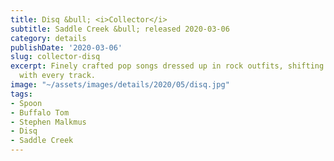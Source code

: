 ```yaml
---
title: Disq &bull; <i>Collector</i>
subtitle: Saddle Creek &bull; released 2020-03-06
category: details
publishDate: '2020-03-06'
slug: collector-disq
excerpt: Finely crafted pop songs dressed up in rock outfits, shifting moods and approaches
  with every track.
image: "~/assets/images/details/2020/05/disq.jpg"
tags:
- Spoon
- Buffalo Tom
- Stephen Malkmus
- Disq
- Saddle Creek
---
```


